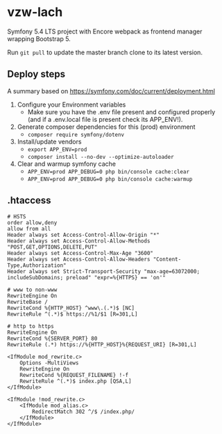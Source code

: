 # vzw-lach

Symfony 5.4 LTS project with Encore webpack as frontend manager wrapping Bootstrap 5.

Run `git pull` to update the master branch clone to its latest version.

## Deploy steps

A summary based on https://symfony.com/doc/current/deployment.html

1. Configure your Environment variables
   * Make sure you have the .env file present and configured properly (and if a .env.local file is present check its APP_ENV!).
1. Generate composer dependencies for this (prod) environment
   * `composer require symfony/dotenv`
1. Install/update vendors
   * `export APP_ENV=prod`
   * `composer install --no-dev --optimize-autoloader`
1. Clear and warmup symfony cache
   * `APP_ENV=prod APP_DEBUG=0 php bin/console cache:clear`
   * `APP_ENV=prod APP_DEBUG=0 php bin/console cache:warmup`

## .htaccess

```
# HSTS
order allow,deny 
allow from all
Header always set Access-Control-Allow-Origin "*" 
Header always set Access-Control-Allow-Methods "POST,GET,OPTIONS,DELETE,PUT"
Header always set Access-Control-Max-Age "3600"
Header always set Access-Control-Allow-Headers "Content-Type,Authorization"
Header always set Strict-Transport-Security "max-age=63072000; includeSubDomains; preload" "expr=%{HTTPS} == 'on'"

# www to non-www
RewriteEngine On
RewriteBase /
RewriteCond %{HTTP_HOST} ^www\.(.*)$ [NC]
RewriteRule ^(.*)$ https://%1/$1 [R=301,L]

# http to https
RewriteEngine On
RewriteCond %{SERVER_PORT} 80
RewriteRule (.*) https://%{HTTP_HOST}%{REQUEST_URI} [R=301,L]

<IfModule mod_rewrite.c>
    Options -MultiViews
    RewriteEngine On
    RewriteCond %{REQUEST_FILENAME} !-f
    RewriteRule ^(.*)$ index.php [QSA,L]
</IfModule>

<IfModule !mod_rewrite.c>
    <IfModule mod_alias.c>
        RedirectMatch 302 ^/$ /index.php/
    </IfModule>
</IfModule>
```
